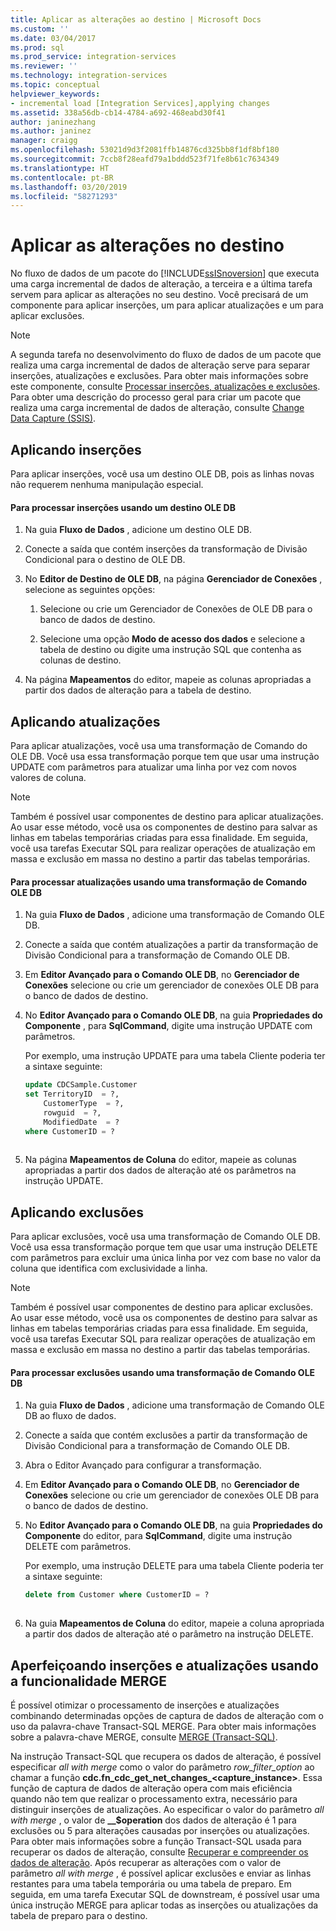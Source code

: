 ```yaml
---
title: Aplicar as alterações ao destino | Microsoft Docs
ms.custom: ''
ms.date: 03/04/2017
ms.prod: sql
ms.prod_service: integration-services
ms.reviewer: ''
ms.technology: integration-services
ms.topic: conceptual
helpviewer_keywords:
- incremental load [Integration Services],applying changes
ms.assetid: 338a56db-cb14-4784-a692-468eabd30f41
author: janinezhang
ms.author: janinez
manager: craigg
ms.openlocfilehash: 53021d9d3f2081ffb14876cd325bb8f1df8bf180
ms.sourcegitcommit: 7ccb8f28eafd79a1bddd523f71fe8b61c7634349
ms.translationtype: HT
ms.contentlocale: pt-BR
ms.lasthandoff: 03/20/2019
ms.locfileid: "58271293"
---
```

# <a name="apply-the-changes-to-the-destination"></a>Aplicar as alterações no destino
  No fluxo de dados de um pacote do [!INCLUDE[ssISnoversion](../../includes/ssisnoversion-md.md)] que executa uma carga incremental de dados de alteração, a terceira e a última tarefa servem para aplicar as alterações no seu destino. Você precisará de um componente para aplicar inserções, um para aplicar atualizações e um para aplicar exclusões.  
  
> [!NOTE]  
>  A segunda tarefa no desenvolvimento do fluxo de dados de um pacote que realiza uma carga incremental de dados de alteração serve para separar inserções, atualizações e exclusões. Para obter mais informações sobre este componente, consulte [Processar inserções, atualizações e exclusões](../../integration-services/change-data-capture/process-inserts-updates-and-deletes.md). Para obter uma descrição do processo geral para criar um pacote que realiza uma carga incremental de dados de alteração, consulte [Change Data Capture &#40;SSIS&#41;](../../integration-services/change-data-capture/change-data-capture-ssis.md).  
  
## <a name="applying-inserts"></a>Aplicando inserções  
 Para aplicar inserções, você usa um destino OLE DB, pois as linhas novas não requerem nenhuma manipulação especial.  
  
#### <a name="to-process-inserts-by-using-an-ole-db-destination"></a>Para processar inserções usando um destino OLE DB  
  
1.  Na guia **Fluxo de Dados** , adicione um destino OLE DB.  
  
2.  Conecte a saída que contém inserções da transformação de Divisão Condicional para o destino de OLE DB.  
  
3.  No **Editor de Destino de OLE DB**, na página **Gerenciador de Conexões** , selecione as seguintes opções:  
  
    1.  Selecione ou crie um Gerenciador de Conexões de OLE DB para o banco de dados de destino.  
  
    2.  Selecione uma opção **Modo de acesso dos dados** e selecione a tabela de destino ou digite uma instrução SQL que contenha as colunas de destino.  
  
4.  Na página **Mapeamentos** do editor, mapeie as colunas apropriadas a partir dos dados de alteração para a tabela de destino.  
  
## <a name="applying-updates"></a>Aplicando atualizações  
 Para aplicar atualizações, você usa uma transformação de Comando do OLE DB. Você usa essa transformação porque tem que usar uma instrução UPDATE com parâmetros para atualizar uma linha por vez com novos valores de coluna.  
  
> [!NOTE]  
>  Também é possível usar componentes de destino para aplicar atualizações. Ao usar esse método, você usa os componentes de destino para salvar as linhas em tabelas temporárias criadas para essa finalidade. Em seguida, você usa tarefas Executar SQL para realizar operações de atualização em massa e exclusão em massa no destino a partir das tabelas temporárias.  
  
#### <a name="to-process-updates-by-using-an-ole-db-command-transformation"></a>Para processar atualizações usando uma transformação de Comando OLE DB  
  
1.  Na guia **Fluxo de Dados** , adicione uma transformação de Comando OLE DB.  
  
2.  Conecte a saída que contém atualizações a partir da transformação de Divisão Condicional para a transformação de Comando OLE DB.  
  
3.  Em **Editor Avançado para o Comando OLE DB**, no **Gerenciador de Conexões** selecione ou crie um gerenciador de conexões OLE DB para o banco de dados de destino.  
  
4.  No **Editor Avançado para o Comando OLE DB**, na guia **Propriedades do Componente** , para **SqlCommand**, digite uma instrução UPDATE com parâmetros.  
  
     Por exemplo, uma instrução UPDATE para uma tabela Cliente poderia ter a sintaxe seguinte:  
  
    ```sql
    update CDCSample.Customer  
    set TerritoryID  = ?,  
        CustomerType  = ?,  
        rowguid  = ?,  
        ModifiedDate  = ?  
    where CustomerID = ?  
  
    ```  
  
5.  Na página **Mapeamentos de Coluna** do editor, mapeie as colunas apropriadas a partir dos dados de alteração até os parâmetros na instrução UPDATE.  
  
## <a name="applying-deletes"></a>Aplicando exclusões  
 Para aplicar exclusões, você usa uma transformação de Comando OLE DB. Você usa essa transformação porque tem que usar uma instrução DELETE com parâmetros para excluir uma única linha por vez com base no valor da coluna que identifica com exclusividade a linha.  
  
> [!NOTE]  
>  Também é possível usar componentes de destino para aplicar exclusões. Ao usar esse método, você usa os componentes de destino para salvar as linhas em tabelas temporárias criadas para essa finalidade. Em seguida, você usa tarefas Executar SQL para realizar operações de atualização em massa e exclusão em massa no destino a partir das tabelas temporárias.  
  
#### <a name="to-process-deletes-by-using-an-ole-db-command-transformation"></a>Para processar exclusões usando uma transformação de Comando OLE DB  
  
1.  Na guia **Fluxo de Dados** , adicione uma transformação de Comando OLE DB ao fluxo de dados.  
  
2.  Conecte a saída que contém exclusões a partir da transformação de Divisão Condicional para a transformação de Comando OLE DB.  
  
3.  Abra o Editor Avançado para configurar a transformação.  
  
4.  Em **Editor Avançado para o Comando OLE DB**, no **Gerenciador de Conexões** selecione ou crie um gerenciador de conexões OLE DB para o banco de dados de destino.  
  
5.  No **Editor Avançado para o Comando OLE DB**, na guia **Propriedades do Componente** do editor, para **SqlCommand**, digite uma instrução DELETE com parâmetros.  
  
     Por exemplo, uma instrução DELETE para uma tabela Cliente poderia ter a sintaxe seguinte:  
  
    ```sql
    delete from Customer where CustomerID = ?  
  
    ```  
  
6.  Na guia **Mapeamentos de Coluna** do editor, mapeie a coluna apropriada a partir dos dados de alteração até o parâmetro na instrução DELETE.  
  
## <a name="optimizing-inserts-and-updates-by-using-merge-functionality"></a>Aperfeiçoando inserções e atualizações usando a funcionalidade MERGE  
 É possível otimizar o processamento de inserções e atualizações combinando determinadas opções de captura de dados de alteração com o uso da palavra-chave Transact-SQL MERGE. Para obter mais informações sobre a palavra-chave MERGE, consulte [MERGE &#40;Transact-SQL&#41;](../../t-sql/statements/merge-transact-sql.md).  
  
 Na instrução Transact-SQL que recupera os dados de alteração, é possível especificar *all with merge* como o valor do parâmetro *row_filter_option* ao chamar a função **cdc.fn_cdc_get_net_changes_<capture_instance>**. Essa função de captura de dados de alteração opera com mais eficiência quando não tem que realizar o processamento extra, necessário para distinguir inserções de atualizações. Ao especificar o valor do parâmetro *all with merge* , o valor de **__$operation** dos dados de alteração é 1 para exclusões ou 5 para alterações causadas por inserções ou atualizações. Para obter mais informações sobre a função Transact-SQL usada para recuperar os dados de alteração, consulte [Recuperar e compreender os dados de alteração](../../integration-services/change-data-capture/retrieve-and-understand-the-change-data.md). Após recuperar as alterações com o valor de parâmetro *all with merge* , é possível aplicar exclusões e enviar as linhas restantes para uma tabela temporária ou uma tabela de preparo. Em seguida, em uma tarefa Executar SQL de downstream, é possível usar uma única instrução MERGE para aplicar todas as inserções ou atualizações da tabela de preparo para o destino.  
  
  
